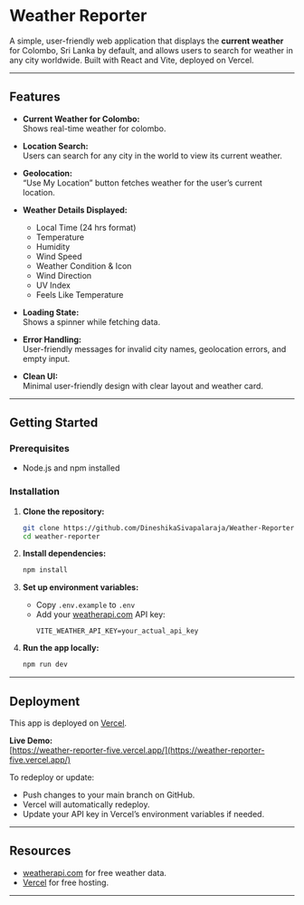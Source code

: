 # Weather Reporter

A simple, user-friendly web application that displays the **current weather** for Colombo, Sri Lanka by default, and allows users to search for weather in any city worldwide. Built with React and Vite, deployed on Vercel.

---

## Features

- **Current Weather for Colombo:**  
  Shows real-time weather for colombo.

- **Location Search:**  
  Users can search for any city in the world to view its current weather.

- **Geolocation:**  
  “Use My Location” button fetches weather for the user’s current location.

- **Weather Details Displayed:**  
  - Local Time (24 hrs format) 
  - Temperature  
  - Humidity  
  - Wind Speed  
  - Weather Condition & Icon 
  - Wind Direction  
  - UV Index  
  - Feels Like Temperature

- **Loading State:**  
  Shows a spinner while fetching data.

- **Error Handling:**  
  User-friendly messages for invalid city names, geolocation errors, and empty input.

- **Clean UI:**  
  Minimal user-friendly design with clear layout and weather card.

---

## Getting Started

### Prerequisites

- Node.js and npm installed

### Installation

1. **Clone the repository:**
   ```sh
   git clone https://github.com/DineshikaSivapalaraja/Weather-Reporter.git
   cd weather-reporter
   ```

2. **Install dependencies:**
   ```sh
   npm install
   ```

3. **Set up environment variables:**
   - Copy `.env.example` to `.env`
   - Add your [weatherapi.com](https://www.weatherapi.com/) API key:
     ```
     VITE_WEATHER_API_KEY=your_actual_api_key
     ```

4. **Run the app locally:**
   ```sh
   npm run dev
   ```
---

## Deployment

This app is deployed on [Vercel](https://vercel.com/).

**Live Demo:**  
[https://weather-reporter-five.vercel.app/](https://weather-reporter-five.vercel.app/)

To redeploy or update:
- Push changes to your main branch on GitHub.
- Vercel will automatically redeploy.
- Update your API key in Vercel’s environment variables if needed.

---

## Resources

- [weatherapi.com](https://www.weatherapi.com/) for free weather data.
- [Vercel](https://vercel.com/) for free hosting.

---

